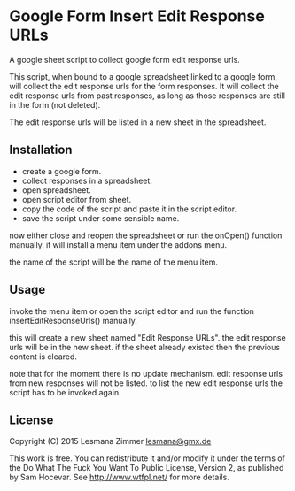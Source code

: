 Google Form Insert Edit Response URLs
=====================================

A google sheet script to collect google form edit response urls.

This script, when bound to a google spreadsheet linked to a google form,
will collect the edit response urls for the form responses.
It will collect the edit response urls from past responses,
as long as those responses are still in the form (not deleted).

The edit response urls will be listed in a new sheet in the spreadsheet.

Installation
------------

* create a google form.
* collect responses in a spreadsheet.
* open spreadsheet.
* open script editor from sheet.
* copy the code of the script and paste it in the script editor.
* save the script under some sensible name.

now either close and reopen the spreadsheet
or run the onOpen() function manually.
it will install a menu item under the addons menu.

the name of the script will be the name of the menu item.

Usage
-----

invoke the menu item or open the script editor
and run the function insertEditResponseUrls() manually.

this will create a new sheet named "Edit Response URLs".
the edit response urls will be in the new sheet.
if the sheet already existed then the previous content is cleared.

note that for the moment there is no update mechanism.
edit response urls from new responses will not be listed.
to list the new edit response urls the script has to be invoked again.

License
-------

Copyright (C) 2015 Lesmana Zimmer <lesmana@gmx.de>

This work is free. You can redistribute it and/or modify it under the
terms of the Do What The Fuck You Want To Public License, Version 2,
as published by Sam Hocevar. See http://www.wtfpl.net/ for more details.

